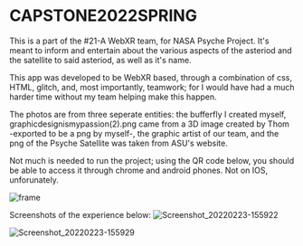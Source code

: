 # CAPSTONE2022SPRING

This is a part of the #21-A WebXR team, for NASA Psyche Project. It's meant to inform and entertain about the various aspects of the asteriod and the satellite to said asteriod, as well as it's name. 

This app was developed to be WebXR based, through a combination of css, HTML, glitch, and, most importantly, teamwork; for I would have had a much harder time without my team helping make this happen. 

The photos are from three seperate entities: the bufferfly I created myself, graphicdesignismypassion(2).png came from a 3D image created by Thom -exported to be a png by myself-, the graphic artist of our team, and the png of the Psyche Satellite was taken from ASU's website. 

Not much is needed to run the project; using the QR code below, you should be able to access it through chrome and android phones. Not on IOS, unforunately. 



![frame](https://user-images.githubusercontent.com/46544704/155007418-d03042b6-89d3-491a-a04a-0dcf7337980d.png)


Screenshots of the experience below:
![Screenshot_20220223-155922](https://user-images.githubusercontent.com/46544704/155424083-804c35da-35f5-48a8-bd9f-b6ee6985c9a0.png)


![Screenshot_20220223-155929](https://user-images.githubusercontent.com/46544704/155424093-7a40d7fb-85bc-4631-ad0f-c778d8a3ee67.png)
